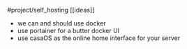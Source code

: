 #project/self_hosting
[[ideas]]

- we can and should use docker
- use portainer for a butter docker UI
- use casaOS as the online home interface for your server